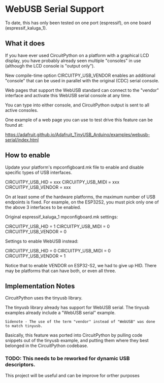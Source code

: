 <!--
SPDX-FileCopyrightText: 2014 MicroPython & CircuitPython contributors (https://github.com/adafruit/circuitpython/graphs/contributors)

SPDX-License-Identifier: MIT
-->

# WebUSB Serial Support

To date, this has only been tested on one port (espressif), on one board (espressif_kaluga_1).

## What it does

If you have ever used CircuitPython on a platform with a graphical LCD display, you have probably
already seen multiple "consoles" in use (although the LCD console is "output only").

New compile-time option CIRCUITPY_USB_VENDOR enables an additional "console" that can be used in
parallel with the original (CDC) serial console.

Web pages that support the WebUSB standard can connect to the "vendor" interface and activate
this WebUSB serial console at any time.

You can type into either console, and CircuitPython output is sent to all active consoles.

One example of a web page you can use to test drive this feature can be found at:

https://adafruit.github.io/Adafruit_TinyUSB_Arduino/examples/webusb-serial/index.html

## How to enable

Update your platform's mpconfigboard.mk file to enable and disable specific types of USB interfaces.

CIRCUITPY_USB_HID = xxx
CIRCUITPY_USB_MIDI = xxx
CIRCUITPY_USB_VENDOR = xxx

On at least some of the hardware platforms, the maximum number of USB endpoints is fixed.
For example, on the ESP32S2, you must pick only one of the above 3 interfaces to be enabled.

Original espressif_kaluga_1 mpconfigboard.mk settings:

CIRCUITPY_USB_HID = 1
CIRCUITPY_USB_MIDI = 0
CIRCUITPY_USB_VENDOR = 0

Settings to enable WebUSB instead:

CIRCUITPY_USB_HID = 0
CIRCUITPY_USB_MIDI = 0
CIRCUITPY_USB_VENDOR = 1

Notice that to enable VENDOR on ESP32-S2, we had to give up HID. There may be platforms that can have both, or even all three.

## Implementation Notes

CircuitPython uses the tinyusb library.

The tinyusb library already has support for WebUSB serial.
The tinyusb examples already include a "WebUSB serial" example.

    Sidenote - The use of the term "vendor" instead of "WebUSB" was done to match tinyusb.

Basically, this feature was ported into CircuitPython by pulling code snippets out of the
tinyusb example, and putting them where they best belonged in the CircuitPython codebase.

### TODO: This needs to be reworked for dynamic USB descriptors.

This project will be useful and can be improve for orther purposes